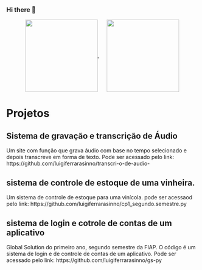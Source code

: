### Hi there 👋

<div align="center">
  <a href="https://github.com/anuraghazra/github-readme-stats" style="margin-right: 20px;">
    <img height="190" align="center" src="https://github-readme-stats.vercel.app/api?username=luigiferrarasinno&show_icons=true&theme=radical&rank_icon=github" />
  </a>
  <a href="https://github.com/anuraghazra/convoychat">
    <img height="190" align="center" src="https://github-readme-stats.vercel.app/api/top-langs?username=luigiferrarasinno&layout=compact&langs_count=8&card_width=320&show_icons=true&theme=radical" />
  </a>
</div>

<h1>Projetos</h1>
<h2>Sistema de gravação e transcrição de Áudio</h2>
<p>Um site com função que grava áudio com base no tempo selecionado e depois transcreve em forma de texto. Pode ser acessado pelo link:
 https://github.com/luigiferrarasinno/transcri-o-de-audio-</p>
<h2>sistema de controle de estoque de uma vinheira.</h2>
<p>Um sistema de controle de estoque para uma vinícola. pode ser acessaod pelo link:
 https://github.com/luigiferrarasinno/cp1_segundo.semestre.py</p>
<h2>sistema de login e cotrole de contas de um aplicativo</h2>
<p>Global Solution do primeiro ano, segundo semestre da FIAP. O código é um sistema de login e de controle de contas de um aplicativo. Pode ser acessado pelo link:
 https://github.com/luigiferrarasinno/gs-py</p>
